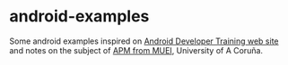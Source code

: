 android-examples
================

Some android examples inspired on [Android Developer Training web site](http://developer.android.com/training/index.html) and notes on the subject of [APM from MUEI](https://guiadocente.udc.es/guia_docent/index.php?centre=614&ensenyament=614502&assignatura=614502005), University of A Coruña.

